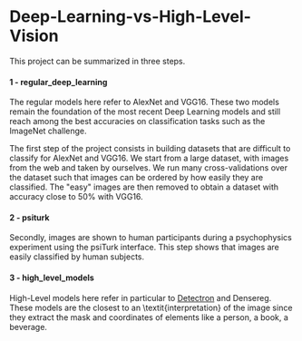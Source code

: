 # Deep-Learning-vs-High-Level-Vision

This project can be summarized in three steps.

#### 1 - regular_deep_learning

The regular models here refer to AlexNet and VGG16. These two models remain the foundation of the most recent Deep Learning models and still reach among the best accuracies on classification tasks such as the ImageNet challenge.

The first step of the project consists in building datasets that are difficult to classify for AlexNet and VGG16. We start from a large dataset, with images from the web and taken by ourselves. We run many cross-validations over the dataset such that images can be ordered by how easily they are classified. The "easy" images are then removed to obtain a dataset with accuracy close to 50% with VGG16.

#### 2 - psiturk

Secondly, images are shown to human participants during a psychophysics experiment using the psiTurk interface. This step shows that images are easily classified by human subjects.

#### 3 - high_level_models

High-Level models here refer in particular to [Detectron](https://github.com/facebookresearch/Detectron) and Densereg. These models are the closest to an \textit{interpretation} of the image since they extract the mask and coordinates of elements like a person, a book, a beverage.
